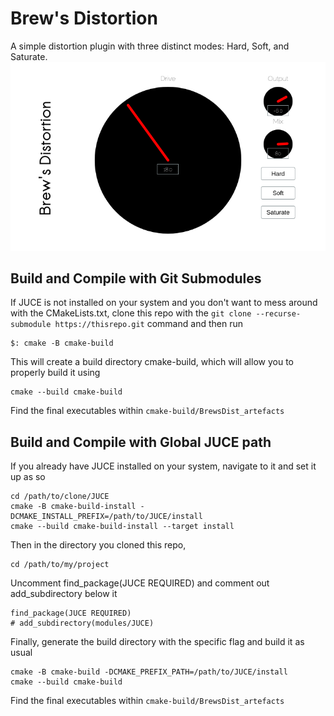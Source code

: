 # Brew's Distortion

A simple distortion plugin with three distinct modes: Hard, Soft, and Saturate.
![Cover Image](./res/CoverImage.png)


## Build and Compile with Git Submodules
If JUCE is not installed on your system and you don't want to mess around with the CMakeLists.txt, clone this repo with the `git clone --recurse-submodule https://thisrepo.git` command
and then run
```
$: cmake -B cmake-build
```
This will create a build directory cmake-build, which will allow you to properly build it using
```
cmake --build cmake-build
```
Find the final executables within `cmake-build/BrewsDist_artefacts`
## Build and Compile with Global JUCE path
If you already have JUCE installed on your system, navigate to it and set it up as so
```
cd /path/to/clone/JUCE
cmake -B cmake-build-install -DCMAKE_INSTALL_PREFIX=/path/to/JUCE/install
cmake --build cmake-build-install --target install
```
Then in the directory you cloned this repo,
```
cd /path/to/my/project
```
Uncomment find_package(JUCE REQUIRED) and comment out add_subdirectory below it
```
find_package(JUCE REQUIRED)
# add_subdirectory(modules/JUCE)
```
Finally, generate the build directory with the specific flag and build it as usual 
```
cmake -B cmake-build -DCMAKE_PREFIX_PATH=/path/to/JUCE/install
cmake --build cmake-build
```
Find the final executables within `cmake-build/BrewsDist_artefacts`


